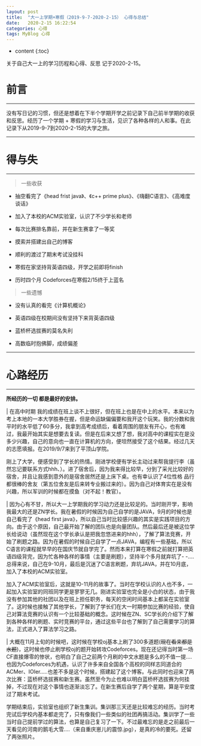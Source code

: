 ```yaml
---
layout: post
title:  "大一上学期+寒假（2019-9-7-2020-2-15） 心得与总结"
date:   2020-2-15 16:22:54
categories: 心得
tags: MyBlog 心得
---
```


* content
{:toc}

关于自己大一上的学习历程和心得、反思 记于2020-2-15。






# 前言

---

没有写日记的习惯，但还是想着在下半个学期开学之前记录下自己前半学期的收获和反思。经历了一个学期 + 寒假的学习与生活，见识了各种各样的人和事。在此记录下从2019-9-7到2020-2-15的大学之旅。

---

# 得与失

---

> 一些收获

* 抽空看完了《head frist java》、《c++ prime plus》、《嗨翻C语言》、《高难度谈话》

* 加入了本校的ACM实验室，认识了不少学长和老师

* 每次比赛排名靠前，并在新生赛拿了一等奖

* 摸索并搭建出自己的博客

* 顺利的渡过了期末考试没挂科

* 寒假在家坚持背英语四级，开学之前即将finish

* 历时四个月 Codeforces在寒假2/15终于上蓝名

> 一些遗憾

* 没有认真的看完《计算机概论》

* 英语四级在校期间没有坚持下来背英语四级

* 蓝桥杯选拔赛的莫名失利

* 高数临时抱佛脚，成绩偏差

---

# 心路经历

---

**所经历的一切 都是最好的安排。**

| 在高中时期 我的成绩在班上谈不上很好，但在班上也是在中上的水平。本来以为考上本地的一本大学胜券在握，但是命运缺偏偏要和我开这个玩笑。我的分数和我平时的水平低了60多分，我拿到高考成绩后，看着周围的朋友有开心，也有难过，我最开始其实是想要去复读。但是在后来又想了想，我对高中的课程实在是没多少兴趣，自己的意向也一直在计算机的方向，便坦然接受了这个结果。经过几天的志愿填报。在2019/9/7来到了平顶山学院。

刚上了大学，便感受到了学长的热情。刚进学校便有学长主动过来帮我提行李（虽然忘记要联系方式hhh、）。进了宿舍后，因为我来得比较早，分到了采光比较好的宿舍，并且让我感到意外的是宿舍居然还是上床下桌。也有幸认识了4位性格 品行都很棒的舍友（第五位舍友是后来转专业搬过来的）。因为自己对体育实在是没有兴趣，所以军训的时候都在摸鱼（对不起！教官）。

| 因为心有不甘，所以大一上学期我的学习动力还是比较足的。当时刚开学，影响我最大的还是ZN学长。我在暑假的时候因为自己自学的是JAVA，9月的时候也是自己看完了《head first java》，所以自己当时比较感兴趣的其实是实践项目的方向。由于这个原因，自己最开始了解的团队也是向量团队。然后最后还是被这位学长给说动（虽然现在这个学长承认是把我忽悠进来的hhh），了解了算法竞赛，开始了刷题之路。因为在暑假的时候自己自学了一点JAVA，编程有一些基础，所以C语言的课程就早早的在国庆节就自学完了。然而本来打算在寒假之前就打算把英语四级背完，因为忙各种各样的事情（主要是刷题），坚持半个多月就弃坑了- -....总得来说，自己在9-10月，最后是沉迷了C语言刷题，弃坑JAVA，并在10月底，加入了本校的ACM实验室。

加入了ACM实验室后，这就是10-11月的故事了。当时在学校认识的人也不多，一起加入实验室的同班同学更是寥寥无几。刚进实验室也完全是小白的状态，由于我没有参加其他的社团以及在班上担任职务，每天的空闲时间基本上都呆在实验室了。这时候也接触了其他学长，了解到了学长们在大一时期参加比赛的经验，使自己对算法竞赛的认识有一个比较基础的概念。这时候在ZN、SC学长的介绍下了解到各种各样的刷题、实时竞赛的平台，通过这些平台也了解到了自己需要学习的算法，正式进入了算法学习之路。

| 大概在11月上旬的时候吧，这时候在学校oj基本上刷了300多道题(~~现在看来都是水题~~)，这时候也停止刷学校oj的题开始转攻Codeforces。现在还记得当时第一场CF直接爆零的惨状，也明白了自己之前两个月刷的中文水题是多么的不值一提....也因为Codeforces为机遇，认识了许多来自全国各个高校的同样志同道合的ACMer、IOIer.....也差不多是这个时候，搭建起了这个博客。与此同时也迎来了两次比赛：蓝桥杯选拔赛和新生赛。虽然至今为止也难以明白蓝桥杯选拔赛为何挂掉，不过现在对这个事情也逐渐淡忘了。在新生赛后自学了两个星期，算是平安度过了期末考试。

学期结束后，实验室也组织了新生集训。集训那三天还是比较难忘的经历。当时考完试后学校内基本都走完了，只有像我们一些类似的社团再搞活动。集训学了一些当时自己提前学过的算法，也算是自己复习了一下。不过最难忘的是走之前最后一天看见的河南的鹅毛大雪....（来自重庆崽儿的震惊.jpg），是真的冷的要死。还留了两张照片。

